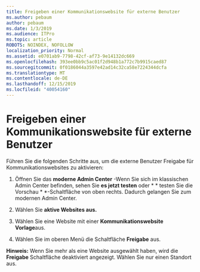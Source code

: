 ```yaml
---
title: Freigeben einer Kommunikationswebsite für externe Benutzer
ms.author: pebaum
author: pebaum
ms.date: 1/3/2019
ms.audience: ITPro
ms.topic: article
ROBOTS: NOINDEX, NOFOLLOW
localization_priority: Normal
ms.assetid: e0701ab9-7798-42cf-af73-9e14132dc669
ms.openlocfilehash: 393ee0bb9c5ac01f2d948b1a772c7b9915caed87
ms.sourcegitcommit: 0f0186044a3597e42ad14c32ca58e7224344dcfa
ms.translationtype: MT
ms.contentlocale: de-DE
ms.lasthandoff: 12/15/2019
ms.locfileid: "40054160"
---
```

# <a name="share-a-communication-site-with-external-users"></a>Freigeben einer Kommunikationswebsite für externe Benutzer

Führen Sie die folgenden Schritte aus, um die externe Benutzer Freigabe für Kommunikationswebsites zu aktivieren: 
  
1. Öffnen Sie das **moderne Admin Center** -Wenn Sie sich im klassischen Admin Center befinden, sehen Sie **es jetzt testen** oder * * testen Sie die Vorschau * *-Schaltfläche von oben rechts. Dadurch gelangen Sie zum modernen Admin Center. 
  
2. Wählen Sie **aktive Websites aus.**
  
3. Wählen Sie eine Website mit einer **Kommunikationswebsite Vorlage**aus. 
  
4. Wählen Sie im oberen Menü die Schaltfläche **Freigabe** aus. 
  
 **Hinweis:** Wenn Sie mehr als eine Website ausgewählt haben, wird die **Freigabe** Schaltfläche deaktiviert angezeigt. Wählen Sie nur einen Standort aus. 
  

